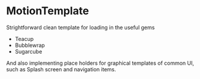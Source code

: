 # MotionTemplate #

Strightforward clean template for loading in the useful gems
* Teacup
* Bubblewrap
* Sugarcube

And also implementing place holders for graphical templates of common UI, such as Splash screen and navigation items.
